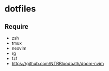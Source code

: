 # dotfiles

## Require
- zsh
- tmux
- neovim
- rg
- fzf
- https://github.com/NTBBloodbath/doom-nvim
